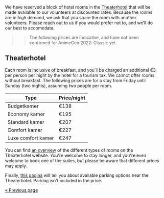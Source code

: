 We have reserved a block of hotel rooms in the [Theaterhotel](https://www.theaterhotel.nl/) that
will be made available to our volunteers at discounted rates. Because the rooms are in high demand,
we ask that you share the room with another volunteers. Please reach out to us if you would prefer
not to, and we'll do our best to accomodate.

>> The following prices are indicative, and have not been confirmed for AnimeCon 2022: Classic yet.

## Theaterhotel
Each room is inclusive of breakfast, and you'll be charged an additional €3 per person per night by
the hotel for a tourism tax. We cannot offer rooms without breakfast. The following prices are for
a stay from Friday until Sunday (two nights), assuming two people per room.

| Type               | Price/night |
| ---------          | ----------  |
| Budgetkamer        | €138        |
| Economy kamer      | €195        |
| Standard kamer     | €207        |
| Comfort kamer      | €227        |
| Luxe comfort kamer | €247        |

You can find [an overview](https://www.theaterhotel.nl/overnachten) of the different types of rooms
on the Theaterhotel website. You're welcome to stay longer, and you're even welcome to book one of
the suites, but please be aware that different prices may apply.

Finally, [this pagina](https://www.theaterhotel.nl/over-ons/routebeschrijving-parkeren) will tell
you about available parking options near the Theaterhotel. Parking isn't included in the price.

[« Previous page](/registration/2022-classic/)
